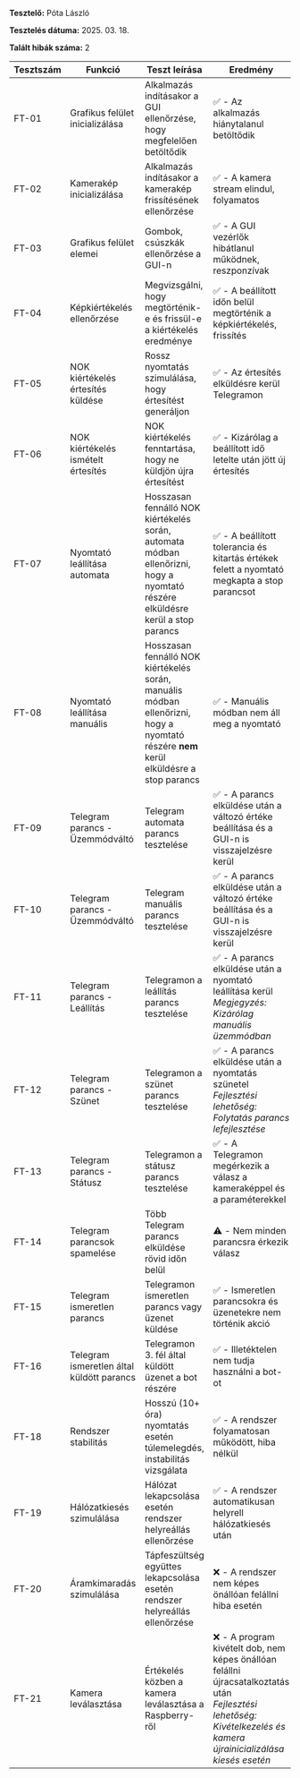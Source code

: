 **Tesztelő:** Póta László

**Tesztelés dátuma:** 2025. 03. 18.

**Talált hibák száma:** 2

Tesztszám | Funkció | Teszt leírása | Eredmény 
----------|--------------|---------------|----------
FT-01 | Grafikus felület inicializálása | Alkalmazás indításakor a GUI ellenőrzése, hogy megfelelően betöltődik | ✅ - Az alkalmazás hiánytalanul betöltődik
FT-02 | Kamerakép inicializálása | Alkalmazás indításakor a kamerakép frissítésének ellenőrzése | ✅ - A kamera stream elindul, folyamatos
FT-03 | Grafikus felület elemei | Gombok, csúszkák ellenőrzése a GUI-n | ✅ - A GUI vezérlők hibátlanul működnek, reszponzívak 
FT-04 | Képkiértékelés ellenőrzése | Megvizsgálni, hogy megtörténik-e és frissül-e a kiértékelés eredménye | ✅ - A beállított időn belül megtörténik a képkiértékelés, frissítés
FT-05 | NOK kiértékelés értesítés küldése | Rossz nyomtatás szimulálása, hogy értesítést generáljon | ✅ - Az értesítés elküldésre kerül Telegramon
FT-06 | NOK kiértékelés ismételt értesítés | NOK kiértékelés fenntartása, hogy ne küldjön újra értesítést | ✅ - Kizárólag a beállított idő letelte után jött új értesítés
FT-07 | Nyomtató leállítása automata | Hosszasan fennálló NOK kiértékelés során, automata módban ellenőrizni, hogy a nyomtató részére elküldésre kerül a stop parancs | ✅ - A beállított tolerancia és kitartás értékek felett a nyomtató megkapta a stop parancsot
FT-08 | Nyomtató leállítása manuális  | Hosszasan fennálló NOK kiértékelés során, manuális módban ellenőrizni, hogy a nyomtató részére **nem** kerül elküldésre a stop parancs | ✅ - Manuális módban nem áll meg a nyomtató
FT-09 | Telegram parancs - Üzemmódváltó | Telegram automata parancs tesztelése | ✅ - A parancs elküldése után a változó értéke beállítása és a GUI-n is visszajelzésre kerül
FT-10 | Telegram parancs - Üzemmódváltó | Telegram manuális parancs tesztelése | ✅ - A parancs elküldése után a változó értéke beállítása és a GUI-n is visszajelzésre kerül
FT-11 | Telegram parancs - Leállítás | Telegramon a leállítás parancs tesztelése | ✅ - A parancs elküldése után a nyomtató leállítása kerül <br>*Megjegyzés: Kizárólag manuális üzemmódban*
FT-12 | Telegram parancs - Szünet | Telegramon a szünet parancs tesztelése | ✅ - A parancs elküldése után a nyomtatás szünetel <br>*Fejlesztési lehetőség: Folytatás parancs lefejlesztése*
FT-13 | Telegram parancs - Státusz | Telegramon a státusz parancs tesztelése | ✅ - A Telegramon megérkezik a válasz a kameraképpel és a paraméterekkel
FT-14 | Telegram parancsok spamelése | Több Telegram parancs elküldése rövid időn belül | ⚠️ - Nem minden parancsra érkezik válasz
FT-15 | Telegram ismeretlen parancs | Telegramon ismeretlen parancs vagy üzenet küldése | ✅ - Ismeretlen parancsokra és üzenetekre nem történik akció
FT-16 | Telegram ismeretlen által küldött parancs | Telegramon 3. fél által küldött üzenet a bot részére | ✅ - Illetéktelen nem tudja használni a bot-ot
FT-18 | Rendszer stabilitás | Hosszú (10+ óra) nyomtatás esetén túlemelegdés, instabilitás vizsgálata | ✅ - A rendszer folyamatosan működött, hiba nélkül
FT-19 | Hálózatkiesés szimulálása | Hálózat lekapcsolása esetén rendszer helyreállás ellenőrzése | ✅ - A rendszer automatikusan helyrell hálózatkiesés után
FT-20 | Áramkimaradás szimulálása | Tápfeszültség együttes lekapcsolása esetén rendszer helyreállás ellenőrzése | ❌ - A rendszer nem képes önállóan felállni hiba esetén
FT-21 | Kamera leválasztása  | Értékelés közben a kamera leválasztása a Raspberry-ről | ❌ - A program kivételt dob, nem képes önállóan felállni újracsatalkoztatás után <br>*Fejlesztési lehetőség: Kivételkezelés és kamera újrainicializálása kiesés esetén*
